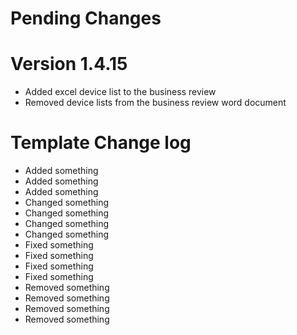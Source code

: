 Pending Changes
===============

Version 1.4.15
==============
* Added excel device list to the business review
* Removed device lists from the business review word document


Template Change log
===================
* Added something
* Added something
* Added something
* Changed something
* Changed something
* Changed something
* Changed something
* Fixed something
* Fixed something
* Fixed something
* Fixed something
* Removed something
* Removed something
* Removed something
* Removed something
